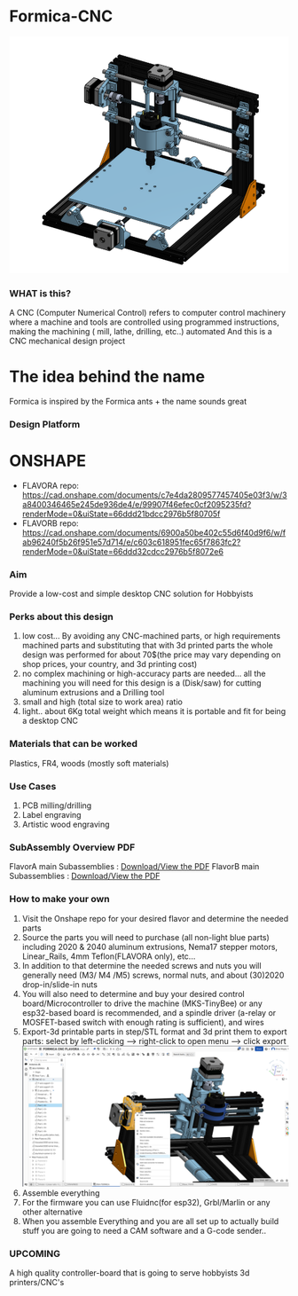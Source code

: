 # Formica-CNC
![Formica_flavorB_iso0](images/Formica_flavorB_iso0.png)
### WHAT is this? 
A CNC (Computer Numerical Control) refers to computer control machinery where a machine and tools are controlled using programmed instructions, making the machining ( mill, lathe, drilling, etc..) automated
And this is a CNC mechanical design project

# The idea behind the name 
Formica is inspired by the Formica ants + the name sounds great

### Design Platform
# ONSHAPE
* FLAVORA repo: https://cad.onshape.com/documents/c7e4da2809577457405e03f3/w/3a8400346465e245de936de4/e/99907f46efec0cf2095235fd?renderMode=0&uiState=66ddd21bdcc2976b5f80705f
* FLAVORB repo: https://cad.onshape.com/documents/6900a50be402c55d6f40d9f6/w/fab96240f5b26f951e57d714/e/c603c618951fec65f7863fc2?renderMode=0&uiState=66ddd32cdcc2976b5f8072e6

### Aim
Provide a low-cost and simple desktop CNC solution for Hobbyists

### Perks about this design
1) low cost... By avoiding any CNC-machined parts, or high requirements machined parts and substituting that with 3d printed parts the whole design was performed for about 70$(the price may vary depending on shop prices, your country, and 3d printing cost)
2) no complex machining or high-accuracy parts are needed... all the machining you will need for this design is a (Disk/saw) for cutting aluminum extrusions and a Drilling tool
3) small and high (total size to work area) ratio
4) light.. about 6Kg total weight which means it is portable and fit for being a desktop CNC

### Materials that can be worked 
Plastics, FR4, woods (mostly soft materials)

### Use Cases
1) PCB milling/drilling
2) Label engraving
3) Artistic wood engraving 

### SubAssembly Overview PDF
FlavorA main Subassemblies : [Download/View the PDF](./FlavorA/Main_Machine_assembly_formica_flavorA.pdf)
FlavorB main Subassemblies : [Download/View the PDF](./FlavorB/Main_Machine_assembly_formica_flavorB.pdf)

### How to make your own 
1) Visit the Onshape repo for your desired flavor and determine the needed parts
2) Source the parts you will need to purchase (all non-light blue parts) including 2020 & 2040 aluminum extrusions, Nema17 stepper motors, Linear_Rails, 4mm Teflon(FLAVORA only), etc...
3) In addition to that determine the needed screws and nuts you will generally need (M3/ M4 /M5) screws, normal nuts, and about (30)2020 drop-in/slide-in nuts
4) You will also need to determine and buy your desired control board/Microcontroller to drive the machine (MKS-TinyBee) or any esp32-based board is recommended, and a spindle driver (a-relay or MOSFET-based switch with enough rating is sufficient), and wires
5) Export-3d printable parts in step/STL format and 3d print them 
   to export parts: select by left-clicking --> right-click to open menu --> click export
   ![how_to_img0](images/how_to_img0.png)
6) Assemble everything
7) For the firmware you can use Fluidnc(for esp32), Grbl/Marlin or any other alternative 
8) When you assemble Everything and you are all set up to actually build stuff you are going to need a CAM software and a G-code sender..

### UPCOMING 
 A high quality controller-board that is going to serve hobbyists 3d printers/CNC's

